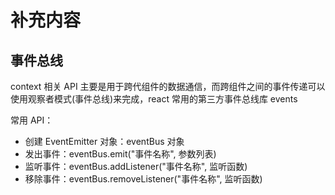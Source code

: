 # 补充内容

## 事件总线

context 相关 API 主要是用于跨代组件的数据通信，而跨组件之间的事件传递可以使用观察者模式(事件总线)来完成，react 常用的第三方事件总线库 events

常用 API：

- 创建 EventEmitter 对象：eventBus 对象
- 发出事件：eventBus.emit("事件名称", 参数列表)
- 监听事件：eventBus.addListener("事件名称", 监听函数)
- 移除事件：eventBus.removeListener("事件名称", 监听函数)

